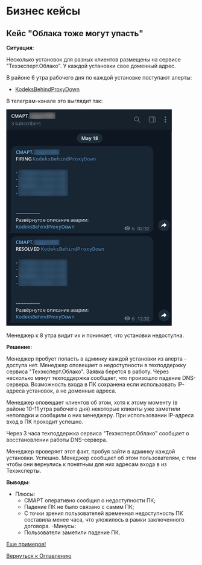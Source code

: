 # Бизнес кейсы

## Кейс "Облака тоже могут упасть"

**Ситуация:**

Несколько установок для разных клиентов размещены на сервисе "Техэксперт.Облако".
У каждой установки свое доменный адрес.

В районе 6 утра рабочего дня по каждой установке поступают алерты:
- [KodeksBehindProxyDown](http://smart.uniclass.ru/docs/errors/KodeksBehindProxyDown.md)

В телеграм-канале это выглядит так:

![Алерт в канал telegram](img/smart-real-cases/search-empty-telegram.png "Алерт в канал telegram")

Менеджер к 8 утра видит их и понимает, что установки недоступна.

**Решение:**

Менеджер пробует попасть в админку каждой установки из алерта - доступа нет.
Менеджер оповещает о недоступности в техподдержку сервиса "Техэксперт.Облако".
Заявка берется в работу.
Через несколько минут техподдержка сообщает, что произошло падение DNS-сервера.
Возможность входа в ПК сохранена если использовать IP-адреса установок, а не доменные адреса.

Менеджер оповещает клиентов об этом, хотя к этому моменту (в районе 10-11 утра рабочего дня) некоторые клиенты уже заметили неполадки и сообщили о них менеджеру.
При использовании IP-адреса вход в ПК проходит успешно.

Через 3 часа техподдержка сервиса "Техэксперт.Облако" сообщает о восстановлении работы DNS-сервера.

Менеджер проверяет этот факт, пробуя зайти в админку каждой установки.
Успешно.
Менеджер сообщает об этом пользователям, с тем чтобы они вернулись к понятным для них адресам входа в из Техэксперты.

**Выводы:**
- Плюсы:
  - СМАРТ оперативно сообщил о недоступности ПК;
  - Падение ПК не было связано с самим ПК;
  - С точки зрения пользователей временная недоступность ПК составила менее часа, что уложилось в рамки заключенного договора.
-Минусы:
  - Пользователи заметили падение ПК.

[Еще примеров!](102-smart-real-cases-3.md)

[Вернуться к Оглавлению](index.md)